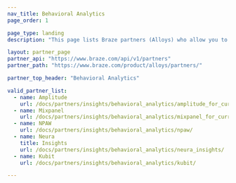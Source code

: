 ```yaml
---
nav_title: Behavioral Analytics
page_order: 1

page_type: landing
description: "This page lists Braze partners (Alloys) who allow you to gather insights on customer behavioral data."

layout: partner_page
partner_api: "https://www.braze.com/api/v1/partners"
partner_path: "https://www.braze.com/product/alloys/partners/"

partner_top_header: "Behavioral Analytics"

valid_partner_list:
  - name: Amplitude
    url: /docs/partners/insights/behavioral_analytics/amplitude_for_currents/
  - name: Mixpanel
    url: /docs/partners/insights/behavioral_analytics/mixpanel_for_currents/
  - name: NPAW
    url: /docs/partners/insights/behavioral_analytics/npaw/
  - name: Neura
    title: Insights
    url: /docs/partners/insights/behavioral_analytics/neura_insights/
  - name: Kubit
    url: /docs/partners/insights/behavioral_analytics/kubit/

---
```


